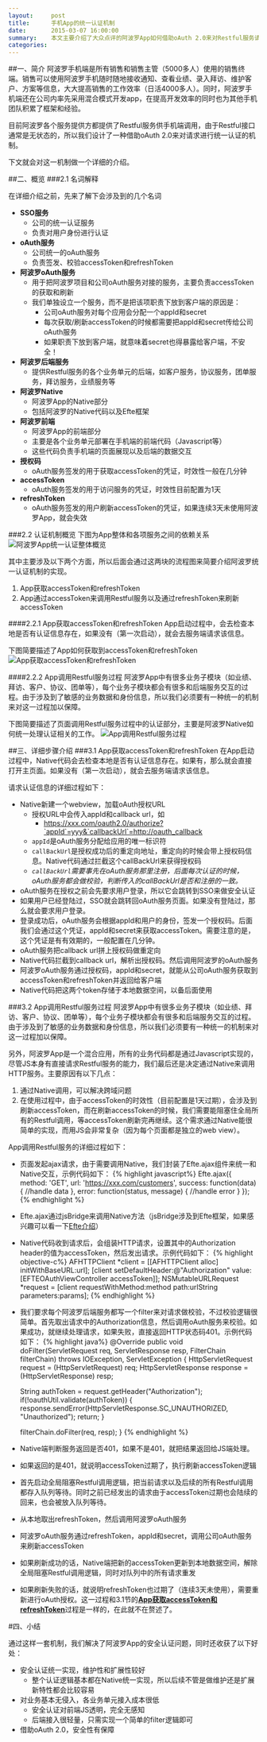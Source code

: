 ```yaml
---
layout:     post
title:      手机App的统一认证机制
date:       2015-03-07 16:00:00
summary:    本文主要介绍了大众点评的阿波罗App如何借助oAuth 2.0来对Restful服务请求进行统一认证的机制。
categories:
---
```


##一、简介
阿波罗手机端是所有销售和销售主管（5000多人）使用的销售终端。销售可以使用阿波罗手机随时随地接收通知、查看业绩、录入拜访、维护客户、方案等信息，大大提高销售的工作效率（日活4000多人）。同时，阿波罗手机端还在公司内率先采用混合模式开发app，在提高开发效率的同时也为其他手机团队积累了框架和经验。

目前阿波罗各个服务提供方都提供了Restful服务供手机端调用，由于Restful接口通常是无状态的，所以我们设计了一种借助oAuth 2.0来对请求进行统一认证的机制。

下文就会对这一机制做一个详细的介绍。

##二、概览
###2.1 名词解释

在详细介绍之前，先来了解下会涉及到的几个名词

* **SSO服务**
	* 公司的统一认证服务
	* 负责对用户身份进行认证
* **oAuth服务**
	* 公司统一的oAuth服务
	* 负责签发、校验accessToken和refreshToken
* **阿波罗oAuth服务**
	* 用于把阿波罗项目和公司oAuth服务对接的服务，主要负责accessToken的获取和刷新
	* 我们单独设立一个服务，而不是把该项职责下放到客户端的原因是：
		* 公司oAuth服务对每个应用会分配一个appId和secret
		* 每次获取/刷新accessToken的时候都需要把appId和secret传给公司oAuth服务
		* 如果职责下放到客户端，就意味着secret也得暴露给客户端，不安全！
* **阿波罗后端服务**
	* 提供Restful服务的各个业务单元的后端，如客户服务，协议服务，团单服务，拜访服务，业绩服务等
* **阿波罗Native**
	* 阿波罗App的Native部分
	* 包括阿波罗的Native代码以及Efte框架
* **阿波罗前端**
	* 阿波罗App的前端部分
	* 主要是各个业务单元部署在手机端的前端代码（Javascript等）
	* 这些代码负责手机端的页面展现以及后端的数据交互
* **授权码**
	* oAuth服务签发的用于获取accessToken的凭证，时效性一般在几分钟
* **accessToken**
	* oAuth服务签发的用于访问服务的凭证，时效性目前配置为1天
* **refreshToken**
	* oAuth服务签发的用户刷新accessToken的凭证，如果连续3天未使用阿波罗App，就会失效

###2.2 认证机制概览
下图为App整体和各项服务之间的依赖关系
![阿波罗App统一认证整体概览](/images/2015-03-07/apollo-app-overview.png)

其中主要涉及以下两个方面，所以后面会通过这两块的流程图来简要介绍阿波罗统一认证机制的实现。

1. App获取accessToken和refreshToken
2. App通过accessToken来调用Restful服务以及通过refreshToken来刷新accessToken

####2.2.1 App获取accessToken和refreshToken
App启动过程中，会去检查本地是否有认证信息存在，如果没有（第一次启动），就会去服务端请求该信息。

下图简要描述了App如何获取到accessToken和refreshToken
![App获取accessToken和refreshToken](/images/2015-03-07/apollo-app-startup.png)

####2.2.2 App调用Restful服务过程
阿波罗App中有很多业务子模块（如业绩、拜访、客户、协议、团单等），每个业务子模块都会有很多和后端服务交互的过程。由于涉及到了敏感的业务数据和身份信息，所以我们必须要有一种统一的机制来对这一过程加以保障。

下图简要描述了页面调用Restful服务过程中的认证部分，主要是阿波罗Native如何统一处理认证相关的工作。
![App调用Restful服务过程](/images/2015-03-07/apollo-app-call-restful.png)

##三、详细步骤介绍
###3.1 App获取accessToken和refreshToken
在App启动过程中，Native代码会去检查本地是否有认证信息存在。如果有，那么就会直接打开主页面。如果没有（第一次启动），就会去服务端请求该信息。

请求认证信息的详细过程如下：

* Native新建一个webview，加载oAuth授权URL
	* 授权URL中会传入appId和callback url，如
		* https://xxx.com/oauth2.0/authorize?`appId`=yyy&`callbackUrl`=http://oauth_callback
	* `appId`是oAuth服务分配给应用的唯一标识符
	* `callBackUrl`是授权成功后的重定向地址，重定向的时候会带上授权码信息。Native代码通过拦截这个callBackUrl来获得授权码
	* *`callBackUrl`需要事先在oAuth服务那里注册，后面每次认证的时候，oAuth服务都会做校验，判断传入的callBackUrl是否和注册的一致。*
* oAuth服务在授权之前会先要求用户登录，所以它会跳转到SSO来做安全认证
* 如果用户已经登陆过，SSO就会跳转回oAuth服务页面。如果没有登陆过，那么就会要求用户登录。
* 登录成功后，oAuth服务会根据appId和用户的身份，签发一个授权码。后面我们会通过这个凭证，appId和secret来获取accessToken。需要注意的是，这个凭证是有有效期的，一般配置在几分钟。
* oAuth服务把callback url拼上授权码做重定向
* Native代码拦截到callback url，解析出授权码。然后调用阿波罗的oAuth服务
* 阿波罗oAuth服务通过授权码，appId和secret，就能从公司oAuth服务获取到accessToken和refreshToken并返回给客户端
* Native代码把这两个token存储于本地数据空间，以备后面使用

###3.2 App调用Restful服务过程
阿波罗App中有很多业务子模块（如业绩、拜访、客户、协议、团单等），每个业务子模块都会有很多和后端服务交互的过程。由于涉及到了敏感的业务数据和身份信息，所以我们必须要有一种统一的机制来对这一过程加以保障。

另外，阿波罗App是一个混合应用，所有的业务代码都是通过Javascript实现的，尽管JS本身有直接请求Restful服务的能力，我们最后还是决定通过Native来调用HTTP服务。主要原因有以下几点：

1. 通过Native调用，可以解决跨域问题
2. 在使用过程中，由于accessToken的时效性（目前配置是1天过期），会涉及到刷新accessToken，而在刷新accessToken的时候，我们需要能阻塞住全局所有的Restful调用，等accessToken刷新完再继续。这个需求通过Native能很简单的实现，而用JS会非常复杂（因为每个页面都是独立的web view）。

App调用Restful服务的详细过程如下：

* 页面发起ajax请求，由于需要调用Native，我们封装了Efte.ajax组件来统一和Native交互，示例代码如下：
{% highlight javascript%}
Efte.ajax({
  method: 'GET',
  url: 'https://xxx.com/customers',
  success: function(data) {
    //handle data
  },
  error: function(status, message) {
    //handle error
  }
});
{% endhighlight %}
* Efte.ajax通过jsBridge来调用Native方法（jsBridge涉及到Efte框架，如果感兴趣可以看一下[Efte介绍](http://nobodyiam.com/2015/06/01/what-is-efte/)）
* Native代码收到请求后，会组装HTTP请求，设置其中的Authorization header的值为accessToken，然后发出请求。示例代码如下：
{% highlight objective-c%}
AFHTTPClient *client = [[AFHTTPClient alloc] initWithBaseURL:url];
[client setDefaultHeader:@"Authorization" value:[EFTEOAuthViewController accessToken]];
NSMutableURLRequest *request = [client requestWithMethod:method path:urlString parameters:params];
{% endhighlight %}
* 我们要求每个阿波罗后端服务都写一个filter来对请求做校验，不过校验逻辑很简单。首先取出请求中的Authorization信息，然后调用oAuth服务来校验。如果成功，就继续处理请求，如果失败，直接返回HTTP状态码401。示例代码如下：
{% highlight java%}
@Override
public void doFilter(ServletRequest req, ServletResponse resp,
					 FilterChain filterChain) throws IOException, ServletException {
    HttpServletRequest request = (HttpServletRequest) req;
    HttpServletResponse response = (HttpServletResponse) resp;

    String authToken = request.getHeader("Authorization");
    if(!oauthUtil.validate(authToken)) {
        response.sendError(HttpServletResponse.SC_UNAUTHORIZED, "Unauthorized");
        return;
    }
    
    filterChain.doFilter(req, resp);
}
{% endhighlight %}
* Native端判断服务返回是否401，如果不是401，就把结果返回给JS端处理。
* 如果返回的是401，就说明accessToken过期了，执行刷新accessToken逻辑
* 首先启动全局阻塞Restful调用逻辑，把当前请求以及后续的所有Restful调用都存入队列等待。同时之前已经发出的请求由于accessToken过期也会陆续的回来，也会被放入队列等待。
* 从本地取出refreshToken，然后调用阿波罗oAuth服务
* 阿波罗oAuth服务通过refreshToken，appId和secret，调用公司oAuth服务来刷新accessToken
* 如果刷新成功的话，Native端把新的accessToken更新到本地数据空间，解除全局阻塞Restful调用逻辑，同时对队列中的所有请求重发
* 如果刷新失败的话，就说明refreshToken也过期了（连续3天未使用），需要重新进行oAuth授权。这一过程和3.1节的[**App获取accessToken和refreshToken**](#3.1-app获取accesstoken和refreshtoken)过程是一样的，在此就不在赘述了。

#四、小结

通过这样一套机制，我们解决了阿波罗App的安全认证问题，同时还收获了以下好处：

* 安全认证统一实现，维护性和扩展性较好
	* 整个认证逻辑基本都在Native统一实现，所以后续不管是做维护还是扩展新特性都会比较容易
* 对业务基本无侵入，各业务单元接入成本很低
	* 安全认证对前端JS透明，完全无感知
	* 后端接入很轻量，只需实现一个简单的filter逻辑即可
* 借助oAuth 2.0，安全性有保障
